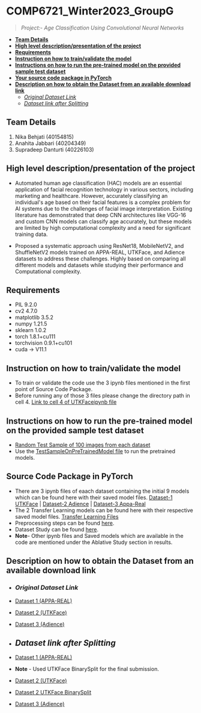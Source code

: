 # **COMP6721_Winter2023_GroupG**
> *Project:- Age Classification Using Convolutional Neural Networks*

- [**Team Details**](#team-details)
- [**High level description/presentation of the project**](#high-level-description-presentation-of-the-project)
- [**Requirements**](#requirements)
- [**Instruction on how to train/validate the model**](#instruction-on-how-to-train-validate-the-model)
- [**Instructions on how to run the pre-trained model on the provided sample test dataset**](#instructions-on-how-to-run-the-pre-trained-model-on-the-provided-sample-test-dataset)
- [**Your source code package in PyTorch**](#source-code-package-in-pytorch)
- [**Description on how to obtain the Dataset from an available download link**](#description-on-how-to-obtain-the-dataset-from-an-available-download-link)
  * [*Original Dataset Link*](#original-dataset-link)
  * [*Dataset link after Splitting*](#dataset-link-after-splitting)

## **Team Details**
1. Nika Behjati (40154815)
2. Anahita Jabbari (40204349)
3. Supradeep Danturti (40226103)

## **High level description/presentation of the project**
- Automated human age classification (HAC) models are an essential application of facial recognition technology in various sectors, including marketing and healthcare. However, accurately classifying an individual's age based on their facial features is a complex problem for AI systems due to the challenges of facial image interpretation. Existing literature has demonstrated that deep CNN architectures like VGG-16 and custom CNN models can classify age accurately, but these models are limited by high computational complexity and a need for significant training data.

 - Proposed a systematic approach using ResNet18, MobileNetV2, and ShuffleNetV2 models trained on APPA-REAL, UTKFace, and Adience datasets to address these challenges. Highly based on comparing all different models and datasets while studying their performance and Computational complexity.
## **Requirements**
- PIL                 9.2.0
- cv2                 4.7.0
- matplotlib          3.5.2
- numpy               1.21.5
- sklearn             1.0.2
- torch               1.8.1+cu111
- torchvision         0.9.1+cu101
- cuda -> V11.1 
## **Instruction on how to train/validate the model**
- To train or validate the code use the 3 ipynb files mentioned in the first point of Source Code Package.
- Before running any of those 3 files please change the directory path in cell 4. [Link to cell 4 of UTKFaceipynb file](./Code/UTKFace/AllUTKFace/AllModelsOnUTKFaceDataset.ipynb#cell-4)
## **Instructions on how to run the pre-trained model on the provided sample test dataset**
- [Random Test Sample of 100 images from each dataset](https://drive.google.com/file/d/1Lsw0U2c2BQMXjaWgyLWOQG9oaGjfiTPm/view?usp=sharing)
- Use the [TestSampleOnPreTrainedModel file](./Code/TestSampleOnPreTrainedModel.ipynb) to run the pretrained models.
## **Source Code Package in PyTorch**
- There are 3 ipynb files of eaach dataset containing the initial 9 models which can be found here with their saved model files. [Dataset-1 UTKFace](./Code/UTKFace/AllUTKFace/) | [Dataset-2 Adience](./Code/Adience/AdienceAllModels/) | [Dataset-3 Appa-Real](./Code/AppaReal/AllModelsAppa-Real/)
- The 2 Transfer Learning models can be found here with their respective saved model files. [Transfer Learning Files](./Code/TransferLearning/)
- Preprocessing steps can be found [here](./Code/Preprocessing/).
- Dataset Study can be found [here](./Code/DatasetStudy.ipynb).
- **Note**- Other ipynb files and Saved models which are available in the code are mentioned under the Ablative Study section in results.
## **Description on how to obtain the Dataset from an available download link**
 - ### *Original Dataset Link*
- [Dataset 1 (APPA-REAL)](https://www.kaggle.com/datasets/abhikjha/appa-real-face-cropped)
- [Dataset 2 (UTKFace)](https://www.kaggle.com/datasets/jangedoo/utkface-new) 
- [Dataset 3 (Adience)](https://www.kaggle.com/datasets/arcarcarc/adience-dataset-preprocessed)

 - ## *Dataset link after Splitting*

- [Dataset 1 (APPA-REAL)](https://drive.google.com/file/d/1RH7qDhMHaoc-geTPYyFOaTCSz55t6ujb/view?usp=sharing)
- **Note** -  Used UTKFace BinarySplit for the final submission.
- [Dataset 2 (UTKFace)](https://drive.google.com/file/d/1xnCpeLVD-DQ0t3-ePJqSBOy6Fh5QMy_v/view?usp=sharing)
- [Dataset 2 UTKFace BinarySplit](https://drive.google.com/file/d/14uKBJwUZgMKRXsVvDAXk8dFjbYpmyPMb/view?usp=share_link)
- [Dataset 3 (Adience)](https://drive.google.com/file/d/1dKqpyg99OyuGnwvJTskDpps1HaUcjs2G/view?usp=sharing)
